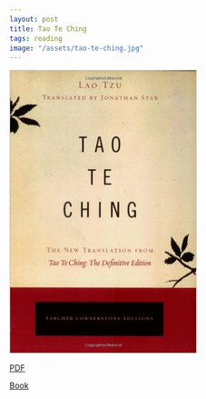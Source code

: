 ```yaml
---
layout: post
title: Tao Te Ching
tags: reading
image: "/assets/tao-te-ching.jpg"
---
```

![Tao Te Ching](/assets/tao-te-ching.jpg)

[PDF](http://www.with.org/tao_te_ching_en.pdf)

[Book](http://www.amazon.ca/gp/product/1585426180?psc=1&redirect=true&ref_=oh_aui_detailpage_o09_s00)

